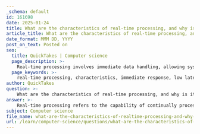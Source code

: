 ```yaml
---
_schema: default
id: 161698
date: 2025-01-24
title: What are the characteristics of real-time processing, and why is it important?
article_title: What are the characteristics of real-time processing, and why is it important?
date_format: MMM DD, YYYY
post_on_text: Posted on
seo:
  title: QuickTakes | Computer science
  page_description: >-
    Real-time processing involves immediate data handling, allowing systems to respond almost instantaneously. Its characteristics include low latency and continuous data flow, making it crucial for timely decision-making and operational efficiency.
  page_keywords: >-
    real-time processing, characteristics, immediate response, low latency, high throughput, continuous data flow, dynamic data handling, error handling, importance, decision-making, efficiency, competitive advantage, customer satisfaction, risk management, innovation
author: QuickTakes
question: >-
    What are the characteristics of real-time processing, and why is it important?
answer: >-
    Real-time processing refers to the capability of continually processing data as it is generated, allowing systems to respond to incoming information almost instantaneously. This characteristic is crucial in various scenarios where timely decisions are essential, such as in autonomous driving, live video streaming, and emergency response systems.\n\n### Characteristics of Real-Time Processing\n\n1. **Immediate Response**: Real-time processing systems are designed to provide immediate responses to incoming data without any noticeable delay. This is essential in applications where decisions must be made quickly.\n\n2. **Continuous Data Flow**: These systems handle a continuous stream of data, processing it as it arrives rather than waiting for a complete dataset. This allows for ongoing analysis and action.\n\n3. **Low Latency**: Real-time processing minimizes latency, ensuring that data is processed and acted upon in a timely manner. This is critical in applications like financial trading, where milliseconds can make a significant difference.\n\n4. **High Throughput**: Real-time systems are capable of processing large volumes of data quickly, which is necessary for applications that generate significant amounts of information, such as IoT devices.\n\n5. **Dynamic Data Handling**: Real-time processing can adapt to changing data inputs and conditions, allowing for flexible responses based on the current state of the data.\n\n6. **Error Handling**: These systems often include mechanisms for error detection and correction to ensure the accuracy and reliability of the data being processed.\n\n### Importance of Real-Time Processing\n\n1. **Enhanced Decision-Making**: By processing data in real-time, organizations can make informed decisions quickly, which is vital in fast-paced environments like finance, healthcare, and emergency services.\n\n2. **Improved Efficiency**: Real-time processing reduces the time between data generation and action, leading to more efficient operations and resource utilization.\n\n3. **Competitive Advantage**: Organizations that leverage real-time data processing can respond to market changes and customer needs more swiftly than their competitors, providing a significant edge.\n\n4. **Customer Satisfaction**: In industries like e-commerce and streaming services, real-time processing enhances user experience by providing immediate feedback and content delivery without buffering.\n\n5. **Risk Management**: Real-time data processing allows for continuous monitoring of systems and environments, enabling organizations to identify and mitigate risks as they arise.\n\n6. **Innovation**: The ability to analyze data as it is generated fosters innovation, allowing organizations to develop new products and services based on real-time insights.\n\nIn summary, real-time processing is characterized by its ability to provide immediate responses, handle continuous data flows, and minimize latency. Its importance lies in enhancing decision-making, improving efficiency, and providing a competitive advantage across various industries.
subject: Computer science
file_name: what-are-the-characteristics-of-realtime-processing-and-why-is-it-important.md
url: /learn/computer-science/questions/what-are-the-characteristics-of-realtime-processing-and-why-is-it-important
---
```


&nbsp;